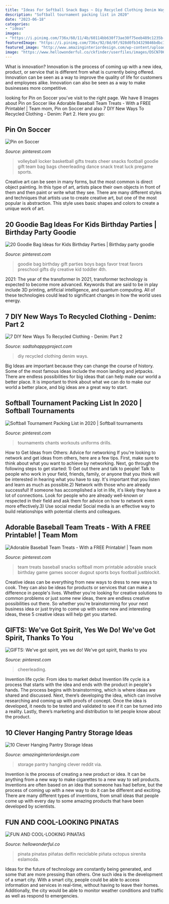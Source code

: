 ```yaml
---
title: "Ideas For Softball Snack Bags ~ Diy Recycled Clothing Denim Ways"
description: "Softball tournament packing list in 2020"
date: "2023-06-18"
categories:
- "ideas"
images:
- "https://i.pinimg.com/736x/60/11/4b/60114bb630f73ae30f75eeb489c1235b--softball-treats-softball-team-snack-ideas.jpg"
featuredImage: "https://i.pinimg.com/736x/92/8d/0f/928d0fb34329846bdbc10d1f3571dd79.jpg"
featured_image: "http://www.amazinginteriordesign.com/wp-content/uploads/2017/06/10-Clever-Hanging-Pantry-Storage-Ideas-2.jpg"
image: "https://www.hellowonderful.co/ckfinder/userfiles/images/DSCN7066.JPG"
---
```



What is innovation?
Innovation is the process of coming up with a new idea, product, or service that is different from what is currently being offered. Innovation can be seen as a way to improve the quality of life for customers and employees alike. Innovation can also be seen as a way to make businesses more competitive.

	

		
looking for Pin on Soccer you've visit to the right page. We have 8 Images about Pin on Soccer like Adorable Baseball Team Treats - With a FREE Printable! | Team mom, Pin on Soccer and also 7 DIY New Ways To Recycled Clothing - Denim: Part 2. Here you go:
		
    
## Pin On Soccer

<img loading=lazy src="https://i.pinimg.com/736x/2d/d7/92/2dd79232ce2effa30e4e84a0656c9d06--about-volleyball-volleyball-locker.jpg" onerror="this.onerror=null;this.src='https://tse1.mm.bing.net/th?id=OIP.-bQof8EN9I7w1QLQsI8OpAHaJ6&amp;pid=15.1';" alt="Pin on Soccer">

_Source: pinterest.com_

>volleyball locker basketball gifts treats cheer snacks football goodie gift team bag bags cheerleading dance snack treat luck pregame sports. 

	

Creative art can be seen in many forms, but the most common is direct object painting. In this type of art, artists place their own objects in front of them and then paint or write what they see. There are many different styles and techniques that artists use to create creative art, but one of the most popular is abstraction. This style uses basic shapes and colors to create a unique work of art.

    
## 20 Goodie Bag Ideas For Kids Birthday Parties | Birthday Party Goodie

<img loading=lazy src="https://i.pinimg.com/736x/e8/36/ef/e836ef7b98c28e87de8d00eb0a95c1b8.jpg" onerror="this.onerror=null;this.src='https://tse1.mm.bing.net/th?id=OIP.w5pXUyh7Iw5IV6q1cT6SewHaO4&amp;pid=15.1';" alt="20 Goodie Bag Ideas for Kids Birthday Parties | Birthday party goodie">

_Source: pinterest.com_

>goodie bag birthday gift parties boys bags favor treat favors preschool gifts diy creative kid toddler 4th. 

	

2021: The year of the transformer
In 2021, transformer technology is expected to become more advanced. Keywords that are said to be in play include 3D printing, artificial intelligence, and quantum computing. All of these technologies could lead to significant changes in how the world uses energy.

    
## 7 DIY New Ways To Recycled Clothing - Denim: Part 2

<img loading=lazy src="https://sadtohappyproject.com/wp-content/uploads/2015/05/denim-bunting-diy-recycled-clothing-denim3.jpg" onerror="this.onerror=null;this.src='https://tse2.mm.bing.net/th?id=OIP._w0aUTQl6mBQMQpubduQKAHaLI&amp;pid=15.1';" alt="7 DIY New Ways To Recycled Clothing - Denim: Part 2">

_Source: sadtohappyproject.com_

>diy recycled clothing denim ways. 

	

Big Ideas are important because they can change the course of history. Some of the most famous ideas include the moon landing and jetpacks. There are endless possibilities for big ideas that can help make our world a better place. It is important to think about what we can do to make our world a better place, and big ideas are a great way to start.

    
## Softball Tournament Packing List In 2020 | Softball Tournaments

<img loading=lazy src="https://i.pinimg.com/736x/92/8d/0f/928d0fb34329846bdbc10d1f3571dd79.jpg" onerror="this.onerror=null;this.src='https://tse2.mm.bing.net/th?id=OIP.i1N2sPQRgmSPH2AoOMdfDAHaJ3&amp;pid=15.1';" alt="Softball Tournament Packing List in 2020 | Softball tournaments">

_Source: pinterest.com_

>tournaments chants workouts uniforms drills. 

	

How to Get Ideas from Others: Advice for networking
If you're looking to network and get ideas from others, here are a few tips. First, make sure to think about what you want to achieve by networking. Next, go through the following steps to get started: 1) Get out there and talk to people! Talk to people who work in your field, friends, family, or anyone that you think will be interested in hearing what you have to say. It's important that you listen and learn as much as possible.2) Network with those who are already successful! If someone has accomplished a lot in life, it's likely they have a lot of connections. Look for people who are already well-known or respected in their field and ask them for advice on how to network even more effectively.3) Use social media! Social media is an effective way to build relationships with potential clients and colleagues.

    
## Adorable Baseball Team Treats - With A FREE Printable! | Team Mom

<img loading=lazy src="https://i.pinimg.com/736x/60/11/4b/60114bb630f73ae30f75eeb489c1235b--softball-treats-softball-team-snack-ideas.jpg" onerror="this.onerror=null;this.src='https://tse1.mm.bing.net/th?id=OIP.ybNxp8hbOIOlJHgya8TFqQHaL7&amp;pid=15.1';" alt="Adorable Baseball Team Treats - With a FREE Printable! | Team mom">

_Source: pinterest.com_

>team treats baseball snacks softball mom printable adorable snack birthday game games soccer dugout sports boys football justblockit. 

	

Creative ideas can be everything from new ways to dress to new ways to cook. They can also be ideas for products or services that can make a difference in people's lives. Whether you're looking for creative solutions to common problems or just some new ideas, there are endless creative possibilities out there. So whether you're brainstorming for your next business idea or just trying to come up with some new and interesting ideas, these 5 creative ideas will help get you started.

    
## GIFTS: We&#039;ve Got Spirit, Yes We Do! We&#039;ve Got Spirit, Thanks To You

<img loading=lazy src="https://i.pinimg.com/originals/8b/25/b2/8b25b28e32d42b513b720415e13b1af3.jpg" onerror="this.onerror=null;this.src='https://tse1.mm.bing.net/th?id=OIP.wpM7fy5X8dLCUZwUm8abdQAAAA&amp;pid=15.1';" alt="GIFTS: We&#039;ve got spirit, yes we do! We&#039;ve got spirit, thanks to you">

_Source: pinterest.com_

>cheerleading. 

	

Invention life cycle: From idea to market debut
Invention life cycle is a process that starts with the idea and ends with the product in people's hands. The process begins with brainstorming, which is where ideas are shared and discussed. Next, there’s developing the idea, which can involve researching and coming up with proofs of concept. Once the idea is developed, it needs to be tested and validated to see if it can be turned into a reality. Lastly, there’s marketing and distribution to let people know about the product.

    
## 10 Clever Hanging Pantry Storage Ideas

<img loading=lazy src="http://www.amazinginteriordesign.com/wp-content/uploads/2017/06/10-Clever-Hanging-Pantry-Storage-Ideas-2.jpg" onerror="this.onerror=null;this.src='https://tse1.mm.bing.net/th?id=OIP.1dzabl83b3pQlryBNexG1gHaNH&amp;pid=15.1';" alt="10 Clever Hanging Pantry Storage Ideas">

_Source: amazinginteriordesign.com_

>storage pantry hanging clever reddit via. 

	

Invention is the process of creating a new product or idea. It can be anything from a new way to make cigarettes to a new way to sell products. Inventions are often based on an idea that someone has had before, but the process of coming up with a new way to do it can be different and exciting. There are many different types of inventions, from small ideas that people come up with every day to some amazing products that have been developed by scientists.

    
## FUN AND COOL-LOOKING PINATAS

<img loading=lazy src="https://www.hellowonderful.co/ckfinder/userfiles/images/DSCN7066.JPG" onerror="this.onerror=null;this.src='https://tse3.mm.bing.net/th?id=OIP.9s8cYTCcXF-LOr-Pkzu_UwHaHa&amp;pid=15.1';" alt="FUN AND COOL-LOOKING PINATAS">

_Source: hellowonderful.co_

>pinata pinatas piñatas delfin reciclable piñata octopus sirenita eslamoda. 

	

Ideas for the future of technology are constantly being generated, and some that are more pressing than others. One such idea is the development of a smart city. With a smart city, people could be able to access information and services in real-time, without having to leave their homes. Additionally, the city would be able to monitor weather conditions and traffic as well as respond to emergencies.

